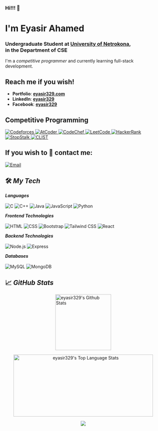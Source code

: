 ### Hi!!! 👋

<h1>I'm Eyasir Ahamed</h1>
<h3>Undergraduate Student at <a href="https://www.shu.edu.bd/">University of Netrokona</a>,<br> in the Department of CSE</h3>

<p>I'm a <i>competitive programmer</i> and currently learning full-stack development.</p>

## Reach me if you wish!

- **Portfolio**: <a href="https://www.eyasir329.com/"><b>eyasir329.com</b></a><br>
- **LinkedIn**: <a href="https://www.linkedin.com/in/eyasir329/"><b>eyasir329</b></a><br>
- **Facebook**: <a href="https://www.facebook.com/eyasir329"><b>eyasir329</b></a><br>

## Competitive Programming
<a href="https://codeforces.com/profile/eyasir329">
  <img src="https://img.shields.io/static/v1?label=&message=Codeforces&color=344C64&logo=codeforces&style=flat-square" alt="Codeforces">
</a>
<a href="https://atcoder.jp/users/eyasir329">
  <img src="https://img.shields.io/static/v1?label=&message=AtCoder&color=344C64&logo=atcoder&style=flat-square" alt="AtCoder">
</a>
<a href="https://www.codechef.com/users/eyasir329">
  <img src="https://img.shields.io/static/v1?label=&message=CodeChef&color=344C64&logo=codechef&style=flat-square" alt="CodeChef">
</a>
<a href="https://leetcode.com/u/eyasir329/">
  <img src="https://img.shields.io/static/v1?label=&message=LeetCode&color=344C64&logo=leetcode&style=flat-square" alt="LeetCode">
</a>
<a href="https://www.hackerrank.com/profile/eyasir329">
  <img src="https://img.shields.io/static/v1?label=&message=HackerRank&color=344C64&logo=hackerrank&style=flat-square" alt="HackerRank">
</a>
<a href="https://www.stopstalk.com/user/profile/eyasir_shu_cse_002">
  <img src="https://img.shields.io/static/v1?label=&message=StopStalk&color=344C64&logo=stopstalk&style=flat-square" alt="StopStalk">
</a>
<a href="https://clist.by/coder/eyasir329/">
  <img src="https://img.shields.io/static/v1?label=&message=CLIST&color=344C64&logo=linux&style=flat-square" alt="CLIST">
</a>

## If you wish to 💬 contact me:

<a href="mailto:eyasir329@gmail.com"><img src="https://img.shields.io/static/v1?label=&message=eyasir329@gmail.com&color=1f8acb&style=flat-square&logo=gmail" alt="Email"></a>

## 🛠️ ***My Tech***
***Languages***<br><br>
<img src="https://img.shields.io/static/v1?&message=C&color=00599C&logo=C&label=" alt="C">
<img src="https://img.shields.io/static/v1?&message=C%2B%2B&color=00599C&logo=C%2B%2B&label=" alt="C++">
<img src="https://img.shields.io/static/v1?&message=Java&color=c93618&logo=java&logoColor=white&label=" alt="Java">
<img src="https://img.shields.io/static/v1?&message=JavaScript&color=577B8D&logo=javascript&logoColor=white&label=" alt="JavaScript">
<img src="https://img.shields.io/static/v1?&message=Python&color=524C42&logo=python&logoColor=c9e307&label=" alt="Python">

***Frontend Technologies***<br><br>
<img src="https://img.shields.io/static/v1?&message=HTML&color=E34F26&logo=html5&logoColor=white&label=" alt="HTML">
<img src="https://img.shields.io/static/v1?&message=CSS&color=1572B6&logo=css3&logoColor=white&label=" alt="CSS">
<img src="https://img.shields.io/static/v1?&message=Bootstrap&color=7952B3&logo=bootstrap&logoColor=white&label=" alt="Bootstrap">
<img src="https://img.shields.io/static/v1?&message=Tailwind%20CSS&color=06B6D4&logo=tailwindcss&logoColor=white&label=" alt="Tailwind CSS">
<img src="https://img.shields.io/static/v1?&message=React&color=61DAFB&logo=react&logoColor=white&label=" alt="React">

***Backend Technologies***<br><br>
<img src="https://img.shields.io/static/v1?&message=Node.js&color=339933&logo=nodedotjs&logoColor=white&label=" alt="Node.js">
<img src="https://img.shields.io/static/v1?&message=Express&color=000000&logo=express&logoColor=white&label=" alt="Express">

***Databases***<br><br>
<img src="https://img.shields.io/static/v1?&message=MySQL&color=4479A1&logo=mysql&logoColor=white&label=" alt="MySQL">
<img src="https://img.shields.io/static/v1?&message=MongoDB&color=47A248&logo=mongodb&logoColor=white&label=" alt="MongoDB">


## 📈 ***GitHub Stats***

<p align="center">
<a align="left" href="https://github.com/eyasir329">
<img alt="eyasir329's Github Stats" height="180px" src="https://github-readme-stats.vercel.app/api?username=eyasir329&show_icons=true&count_private=true&theme=algolia&hide_border=true" /> </a>
</p>
<p align="center">
<a href="https://github.com/eyasir329">
<img alt="eyasir329's Top Language Stats" height="200px" width="450px" src="https://github-readme-stats.vercel.app/api/top-langs/?username=eyasir329&langs_count=8&count_private=true&layout=compact&theme=algolia&hide_border=true&hide=css,scss,html" /> </a>
</p>

<p align="center">
<a href="https://visitcount.itsvg.in">
  <img src="https://visitcount.itsvg.in/api?id=eyasir329&label=Profile%20Views&color=1&icon=8&pretty=true" />
</a>
</p>
